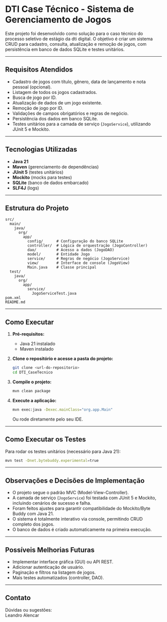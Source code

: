 # DTI Case Técnico - Sistema de Gerenciamento de Jogos

Este projeto foi desenvolvido como solução para o caso técnico do processo seletivo de estágio da dti digital. O objetivo é criar um sistema CRUD para cadastro, consulta, atualização e remoção de jogos, com persistência em banco de dados SQLite e testes unitários.

---

## Requisitos Atendidos

- Cadastro de jogos com título, gênero, data de lançamento e nota pessoal (opcional).
- Listagem de todos os jogos cadastrados.
- Busca de jogo por ID.
- Atualização de dados de um jogo existente.
- Remoção de jogo por ID.
- Validações de campos obrigatórios e regras de negócio.
- Persistência dos dados em banco SQLite.
- Testes unitários para a camada de serviço (`JogoService`), utilizando JUnit 5 e Mockito.

---

## Tecnologias Utilizadas

- **Java 21**
- **Maven** (gerenciamento de dependências)
- **JUnit 5** (testes unitários)
- **Mockito** (mocks para testes)
- **SQLite** (banco de dados embarcado)
- **SLF4J** (logs)

---

## Estrutura do Projeto

```
src/
  main/
    java/
      org/
        app/
          config/      # Configuração do banco SQLite
          controller/  # Lógica de orquestração (JogoController)
          dao/         # Acesso a dados (JogoDAO)
          model/       # Entidade Jogo
          service/     # Regras de negócio (JogoService)
          view/        # Interface de console (JogoView)
          Main.java    # Classe principal
  test/
    java/
      org/
        app/
          service/
            JogoServiceTest.java
pom.xml
README.md
```

---

## Como Executar

1. **Pré-requisitos:**  
   - Java 21 instalado  
   - Maven instalado

2. **Clone o repositório e acesse a pasta do projeto:**
   ```sh
   git clone <url-do-repositorio>
   cd DTI_CaseTecnico
   ```

3. **Compile o projeto:**
   ```sh
   mvn clean package
   ```

4. **Execute a aplicação:**
   ```sh
   mvn exec:java -Dexec.mainClass="org.app.Main"
   ```
   Ou rode diretamente pelo seu IDE.

---

## Como Executar os Testes

Para rodar os testes unitários (necessário para Java 21):

```sh
mvn test -Dnet.bytebuddy.experimental=true
```

---

## Observações e Decisões de Implementação

- O projeto segue o padrão MVC (Model-View-Controller).
- A camada de serviço (`JogoService`) foi testada com JUnit 5 e Mockito, incluindo cenários de sucesso e falha.
- Foram feitos ajustes para garantir compatibilidade do Mockito/Byte Buddy com Java 21.
- O sistema é totalmente interativo via console, permitindo CRUD completo dos jogos.
- O banco de dados é criado automaticamente na primeira execução.

---

## Possíveis Melhorias Futuras

- Implementar interface gráfica (GUI) ou API REST.
- Adicionar autenticação de usuário.
- Paginação e filtros na listagem de jogos.
- Mais testes automatizados (controller, DAO).

---

## Contato

Dúvidas ou sugestões:  
Leandro Alencar
